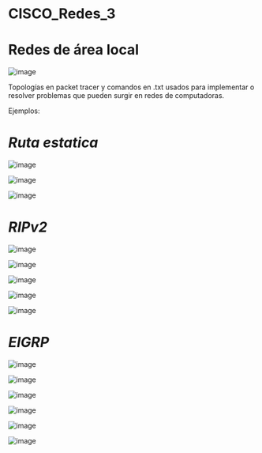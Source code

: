 # CISCO_Redes_3

# Redes de área local

![image](https://user-images.githubusercontent.com/91923931/136719018-7c776983-4db4-455d-a7d2-d3a201793321.png)

Topologías en packet tracer y comandos en .txt usados para implementar o resolver problemas que pueden surgir en redes de computadoras.

Ejemplos:

# *Ruta estatica*

![image](https://user-images.githubusercontent.com/91923931/136719517-438261c6-3a44-43d7-8c66-519cdffeb3c0.png)

![image](https://user-images.githubusercontent.com/91923931/136719099-c308e4e0-80b8-41ff-8db2-c584c06c724b.png)

![image](https://user-images.githubusercontent.com/91923931/136719110-d7f3cc94-b565-4597-b706-89da31a765de.png)


# *RIPv2*

![image](https://user-images.githubusercontent.com/91923931/136719169-8d11ae39-197c-4c07-990e-b009aa880525.png)

![image](https://user-images.githubusercontent.com/91923931/136719184-248e446e-2d92-444e-af4a-2fbc8333e4fc.png)

![image](https://user-images.githubusercontent.com/91923931/136719200-2e526efa-edc4-4c08-a509-4f07440b4daa.png)

![image](https://user-images.githubusercontent.com/91923931/136719219-01da5139-abaa-4651-bd9c-652de001b5de.png)

![image](https://user-images.githubusercontent.com/91923931/136719229-179dd312-3c13-4019-9fd6-f32aaaac3699.png)


# *EIGRP*

![image](https://user-images.githubusercontent.com/91923931/136719360-e8f78a08-7b66-4941-a0e9-28e7aaf94652.png)

![image](https://user-images.githubusercontent.com/91923931/136719401-ccf4dc7f-dbcb-43bd-9986-998835be9598.png)

![image](https://user-images.githubusercontent.com/91923931/136719420-2b982fb4-eb80-452d-8e61-25d594344738.png)

![image](https://user-images.githubusercontent.com/91923931/136719443-a9baefb6-7398-49a4-b680-106add3beb50.png)

![image](https://user-images.githubusercontent.com/91923931/136719463-82bd5800-3d50-4f55-809a-7a83ca9c190e.png)

![image](https://user-images.githubusercontent.com/91923931/136719474-ea7dd3c5-6805-4285-858a-48d660b9407a.png)
